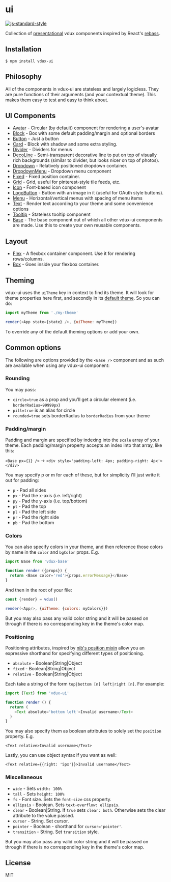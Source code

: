 # ui

[![js-standard-style](https://img.shields.io/badge/code%20style-standard-brightgreen.svg?style=flat)](https://github.com/feross/standard)

Collection of [presentational](https://medium.com/@dan_abramov/smart-and-dumb-components-7ca2f9a7c7d0#.lb1ox895i) vdux components inspired by React's [rebass](https://github.com/jxnblk/rebass).

## Installation

    $ npm install vdux-ui

## Philosophy

All of the components in vdux-ui are stateless and largely logicless. They are pure functions of their arguments (and your contextual theme). This makes them easy to test and easy to think about.

## UI Components

  * [Avatar](https://github.com/vdux-components/ui/tree/master/docs/Avatar.md) - Circular (by default) component for rendering a user's avatar
  * [Block](https://github.com/vdux-components/ui/tree/master/docs/Block.md) - Box with some default padding/margin and optional borders
  * [Button](https://github.com/vdux-components/ui/tree/master/docs/Button.md) - Just a button
  * [Card](https://github.com/vdux-components/ui/tree/master/docs/Card.md) - Block with shadow and some extra styling.
  * [Divider](https://github.com/vdux-components/ui/tree/master/docs/Divider.md) - Dividers for menus
  * [DecoLine](https://github.com/vdux-components/ui/tree/master/docs/DecoLine.md) - Semi-transparent decorative line to put on top of visually rich backgrounds (similar to divider, but looks nicer on top of photos).
  * [Dropdown](https://github.com/vdux-components/ui/tree/master/docs/Dropdown.md) - Relatively positioned dropdown container.
  * [DropdownMenu](https://github.com/vdux-components/ui/tree/master/docs/DropdownMenu.md) - Dropdown menu component
  * [Fixed](https://github.com/vdux-components/ui/tree/master/docs/Fixed.md) - Fixed position container.
  * [Grid](https://github.com/vdux-components/ui/tree/master/docs/Grid.md) - Grid, useful for pinterest-style tile feeds, etc.
  * [Icon](https://github.com/vdux-components/ui/tree/master/docs/Icon.md) - Font-based icon component
  * [LogoButton](https://github.com/vdux-components/ui/tree/master/docs/LogoButton.md) - Button with an image in it (useful for OAuth style buttons).
  * [Menu](https://github.com/vdux-components/ui/tree/master/docs/Menu.md) - Horizontal/vertical menus with spacing of menu items
  * [Text](https://github.com/vdux-components/ui/tree/master/docs/Text.md) - Render text according to your theme and some convenience options
  * [Tooltip](https://github.com/vudx-components/ui/tree/master/docs/Tooltip.md) - Stateless tooltip component
  * [Base](https://github.com/vdux-components/ui/tree/master/docs/Base.md) - The base component out of which all other vdux-ui components are made. Use this to create your own reusable components.

## Layout

  * [Flex](https://github.com/vdux-components/ui/tree/master/docs/Flex.md) - A flexbox container component. Use it for rendering rows/columns.
  * [Box](https://github.com/vdux-components/ui/tree/master/docs/Box.md) - Goes inside your flexbox container.

## Theming

vdux-ui uses the `uiTheme` key in context to find its theme. It will look for theme properties here first, and secondly in its [default theme](https://github.com/vdux-components/ui/tree/master/src/default-theme.js). So you can do:

```javascript
import myTheme from './my-theme'

render(<App state={state} />, {uiTheme: myTheme})
```

To override any of the default theming options or add your own.

## Common options

The following are options provided by the `<Base />` component and as such are available when using any vdux-ui component:

### Rounding

You may pass:

  * `circle=true` as a prop and you'll get a circular element (i.e. `borderRadius=99999px`)
  * `pill=true` is an alias for circle
  * `rounded=true` sets borderRadius to `borderRadius` from your theme

### Padding/margin

Padding and margin are specified by indexing into the `scale` array of your theme. Each padding/margin property accepts an index into that array, like this:

`<Base px={1} />` -> `<div style='padding-left: 4px; padding-right: 4px'></div>`

You may specify p or m for each of these, but for simplicity i'll just write it out for padding:

  * `p` - Pad all sides
  * `px` - Pad the x-axis (i.e. left/right)
  * `py` - Pad the y-axis (i.e. top/bottom)
  * `pt` - Pad the top
  * `pl` - Pad the left side
  * `pr` - Pad the right side
  * `pb` - Pad the bottom

### Colors

You can also specify colors in your theme, and then reference those colors by name in the `color` and `bgColor` props. E.g.

```javascript
import Base from 'vdux-base'

function render ({props}) {
  return <Base color='red'>{props.errorMessage}</Base>
}
```

And then in the root of your file:

```javascript
const {render} = vdux()

render(<App/>, {uiTheme: {colors: myColors}})
```

But you may also pass any valid color string and it will be passed on through if there is no corresponding key in the theme's color map.

### Positioning

Positioning attributes, inspired by [nib's position mixin](http://nibstyl.us/docs/#position) allow you an expressive shorthand for specifying different types of positioning.

  * `absolute` - Boolean|String|Object
  * `fixed` - Boolean|String|Object
  * `relative` - Boolean|String|Object

Each take a string of the form `top|bottom [n] left|right [n]`. For example:

```javascript
import {Text} from 'vdux-ui'

function render () {
  return (
    <Text absolute='bottom left'>Invalid username</Text>
  )
}
```

You may also specify them as boolean attributes to solely set the `position` property. E.g.

`<Text relative>Invalid username</Text>`

Lastly, you can use object syntax if you want as well:

`<Text relative={{right: '5px'}}>Invalid username</Text>`

### Miscellaneous

  * `wide` - Sets `width: 100%`
  * `tall` - Sets `height: 100%`
  * `fs` - Font size. Sets the `font-size` css property.
  * `ellipsis` - Boolean. Sets `text-overflow: ellipsis`.
  * `clear` - Boolean|String. If `true` sets `clear: both`. Otherwise sets the clear attribute to the value passed.
  * `cursor` - String. Set cursor.
  * `pointer` - Boolean - shorthand for `cursor='pointer'`.
  * `transition` - String. Set `transition` style.

But you may also pass any valid color string and it will be passed on through if there is no corresponding key in the theme's color map.

## License

MIT
